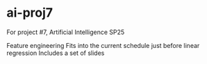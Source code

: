 # ai-proj7
For project #7, Artificial Intelligence SP25

Feature engineering
Fits into the current schedule just before linear regression
Includes a set of slides
